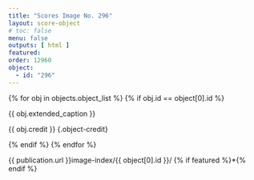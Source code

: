```yaml
---
title: "Scores Image No. 296"
layout: score-object
# toc: false
menu: false
outputs: [ html ]
featured: 
order: 12960
object:
  - id: "296"
---
```


{% for obj in objects.object_list %}
{% if obj.id == object[0].id %}

{{ obj.extended_caption }}

{{ obj.credit }} {.object-credit}

{% endif %}
{% endfor %}

<div class="object-credit object-url is-print-only">

{{ publication.url }}image-index/{{ object[0].id }}/ {% if featured %}*{% endif %}

</div>
